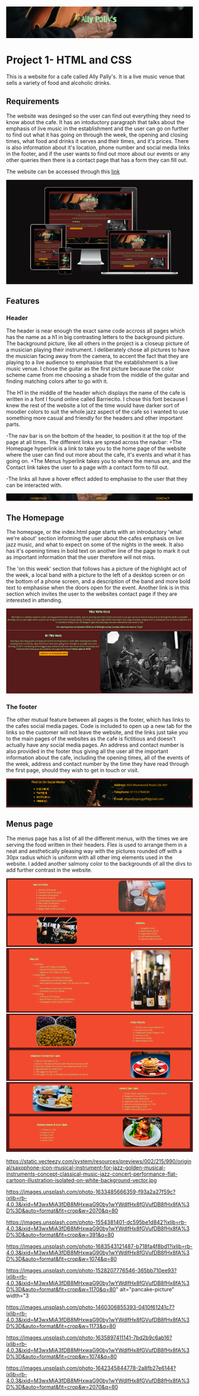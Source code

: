 ![Ally Pally's Logo](https://github.com/AlistairDriscoll/firstproject/blob/main/assets/images/readme-pics/logo-pic.png)

# Project 1- HTML and CSS
This is a website for a cafe called Ally Pally's. It is a live music venue that sells a variety of food and alcoholic drinks.

## Requirements
The website was desinged so the user can find out everything they need to know about the cafe. It has an intoductory paragraph that talks about the emphasis of live music in the establishment and the user can go on further to find out what it has going on through the week, the opening and closing times, what food and drinks it serves and their times, and it's prices. There is also information about it's location, phone number and social media links in the footer, and if the user wants to find out more about our events or any other queries then there is a contact page that has a form they can fill out.

The website can be accessed through this [link](https://alistairdriscoll.github.io/firstproject/)

![Responsivness picture](https://github.com/AlistairDriscoll/firstproject/blob/main/assets/images/readme-pics/responsiveness-pic.png)

## Features

### Header
The header is near enough the exact same code accross all pages which has the name as a h1 in big contrasting letters to the background picture. The background picture, like all others in the project is a closeup picture of a musician playing their instrument. I deliberately chose all pictures to have the musician facing away from the camera, to accent the fact that they are playing to a live audience to emphasise that the establishment is a live music venue. I chose the guitar as the first picture because the color scheme came from me choosing a shade from the middle of the guitar and finding matching colors after to go with it. 

The H1 in the middle of the header which displays the name of the cafe is written in a font I found online called Barriecito. I chose this font because I knew the rest of the website a lot of the time would have darker sort of moodier colors to suit the whole jazz aspect of the cafe so I wanted to use something more casual and friendly for the headers and other important parts.

-The nav bar is on the bottom of the header, to position it at the top of the page at all times. The different links are spread across the navbar:
    +The Homepage hyperlink is a link to take you to the home page of the website where the user can find out more about the cafe, it's events and what it has going on.
    +The Menus hyperlink takes you to where the menus are, and the Contact link takes the user to a page with a contact form to fill out.

-The links all have a hover effect added to emphasise to the user that they can be interacted with.

![Navigation bar](https://github.com/AlistairDriscoll/firstproject/blob/main/assets/images/readme-pics/navbar.png)



## The Homepage

The homepage, or the index.html page starts with an introductory 'what we're about' section informing the user about the cafes emphasis on live jazz music, and what to expect on some of the nights in the week. It also has it's opening times in bold text on another line of the page to mark it out as important information that the user therefore will not miss.

The 'on this week' section that follows has a picture of the highlight act of the week, a local band with a picture to the left of a desktop screen or on the bottom of a phone screen, and a description of the band and more bold text to emphasise when the doors open for the event. Another link is in this section which invites the user to the websites contact page if they are interested in attending.

![index.html main content](https://github.com/AlistairDriscoll/firstproject/blob/main/assets/images/readme-pics/index-page-pic.png)

### The footer

The other mutual feature between all pages is the footer, which has links to the cafes social media pages. Code is included to open up a new tab for the links so the customer will not leave the website, and the links just take you to the main pages of the websites as the cafe is fictitious and doesn't actually have any social media pages. An address and contact number is also provided in the footer thus giving all the user all the important information about the cafe, including the opening times, all of the events of the week, address and contact number by the time they have read through the first page, should they wish to get in touch or visit.


![footer picture](https://github.com/AlistairDriscoll/firstproject/blob/main/assets/images/readme-pics/footer-pic.png)

## Menus page

The menus page has a list of all the different menus, with the times we are serving the food written in their headers. Flex is used to arrange them in a neat and aesthetically pleasing way with the pictures rounded off with a 30px radius which is uniform with all other img elements used in the website. I added another salmony color to the backgrounds of all the divs to add further contrast in the website.

![First two menu divs](https://github.com/AlistairDriscoll/firstproject/blob/main/assets/images/readme-pics/first-menu-divs.png)
![Third menu div](https://github.com/AlistairDriscoll/firstproject/blob/main/assets/images/readme-pics/third-menu-div.png)
![Penultimate menu divs](https://github.com/AlistairDriscoll/firstproject/blob/main/assets/images/readme-pics/penultimate-menu-divs.png)
![Final menu divs](https://github.com/AlistairDriscoll/firstproject/blob/main/assets/images/readme-pics/bottom-menu-divs.png)








https://static.vecteezy.com/system/resources/previews/002/215/990/original/saxophone-icon-musical-instrument-for-jazz-golden-musical-instruments-concept-classical-music-jazz-concert-performance-flat-cartoon-illustration-isolated-on-white-background-vector.jpg

https://images.unsplash.com/photo-1633485666359-f93a2a27f59c?ixlib=rb-4.0.3&ixid=M3wxMjA3fDB8MHxwaG90by1wYWdlfHx8fGVufDB8fHx8fA%3D%3D&auto=format&fit=crop&w=2070&q=80

https://images.unsplash.com/photo-1554381401-dc595be1d842?ixlib=rb-4.0.3&ixid=M3wxMjA3fDB8MHxwaG90by1wYWdlfHx8fGVufDB8fHx8fA%3D%3D&auto=format&fit=crop&w=391&q=80

https://images.unsplash.com/photo-1683543121487-b718fa4f8bd1?ixlib=rb-4.0.3&ixid=M3wxMjA3fDB8MHxwaG90by1wYWdlfHx8fGVufDB8fHx8fA%3D%3D&auto=format&fit=crop&w=1074&q=80

https://images.unsplash.com/photo-1528207776546-365bb710ee93?ixlib=rb-4.0.3&ixid=M3wxMjA3fDB8MHxwaG90by1wYWdlfHx8fGVufDB8fHx8fA%3D%3D&auto=format&fit=crop&w=1170&q=80" alt="pancake-picture" width="3

https://images.unsplash.com/photo-1460306855393-0410f61241c7?ixlib=rb-4.0.3&ixid=M3wxMjA3fDB8MHxwaG90by1wYWdlfHx8fGVufDB8fHx8fA%3D%3D&auto=format&fit=crop&w=1173&q=80

https://images.unsplash.com/photo-1635897411141-7bd2b9c6ab16?ixlib=rb-4.0.3&ixid=M3wxMjA3fDB8MHxwaG90by1wYWdlfHx8fGVufDB8fHx8fA%3D%3D&auto=format&fit=crop&w=1074&q=80

https://images.unsplash.com/photo-1642345844778-2a8fb27e6144?ixlib=rb-4.0.3&ixid=M3wxMjA3fDB8MHxwaG90by1wYWdlfHx8fGVufDB8fHx8fA%3D%3D&auto=format&fit=crop&w=2070&q=80